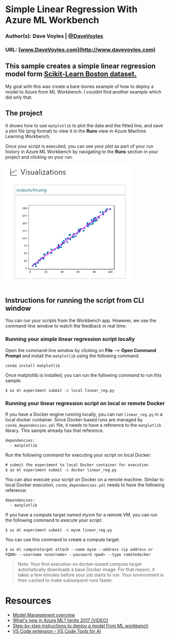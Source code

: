 # Simple Linear Regression With Azure ML Workbench

### Author(s): Dave Voyles | [@DaveVoyles](http://www.twitter.com/DaveVoyles)
### URL: [www.DaveVoyles.com](http://www.davevoyles.com)

This sample creates a simple linear regression model form [Scikit-Learn Boston dataset.](http://scikit-learn.org/stable/modules/generated/sklearn.datasets.load_boston.html)
----------
My goal with this was create a bare-bones example of how to deploy a model to Azure from ML Workbench. I couldnt find another example which did only that. 

## The project

It shows how to use `matplotlib` to plot the data and the fitted line, and save a plot file (png format) to view it in the **Runs** view  in Azure Machine Learning Workbench.

Once your script is executed, you can see your plot as part of your run history in Azure ML Workbench by navigating to the **Runs** section in your project and clicking on your run. 

![](./docs/simplelrplot.png)

## Instructions for running the script from CLI window
You can run your scripts from the Workbench app. However, we use the command-line window to watch the feedback in real time.

### Running your simple linear regression script locally
Open the command-line window by clicking on **File** --> **Open Command Prompt** and install the `matplotlib` using the following command.

```
conda install matplotlib
```

Once matplotlib is installed, you can run the following command to run this sample. 

```
$ az ml experiment submit -c local linear_reg.py
```

### Running your linear regression script on local or remote Docker
If you have a Docker engine running locally, you can run `linear_reg.py` in a local docker container. Since Docker-based runs are managed by `conda_dependencies.yml` file, it needs to have a reference to the `matplotlib` library. This sample already has that reference. 

```
dependencies:
  - matplotlib
```

Run the following command for executing your script on local Docker:
```
# submit the experiment to local Docker container for execution
$ az ml experiment submit -c docker linear_reg.py
```

You can also execute your script on Docker on a remote machine. Similar to local Docker execution, `conda_dependencies.yml` needs to have the following reference:
```
dependencies:
  - matplotlib

```
If you have a compute target named _myvm_ for a remote VM, you can run the following command to execute your script:

```
$ az ml experiment submit -c myvm linear_reg.py
```

You can use this command to create a compute target.
```
$ az ml computetarget attach --name myvm --address <ip address or FQDN> --username <username> --password <pwd> --type remotedocker
```

>Note: Your first execution on docker-based compute target automatically downloads a base Docker image. For that reason, it takes a few minutes before your job starts to run. Your environment is then cached to make subsequent runs faster. 


# Resources

* [Model Management overview](https://docs.microsoft.com/en-us/azure/machine-learning/preview/model-management-overview)
* [What's new in Azure ML? Ignite 2017 [VIDEO]]()
* [Step-by-step instructions to deploy a model from ML workbench](https://www.microsoft.com/developerblog/2017/10/24/bird-detection-with-azure-ml-workbench/#depl_link)
* [VS Code extension - VS Code Tools for AI](https://marketplace.visualstudio.com/items?itemName=ms-toolsai.vscode-ai)


